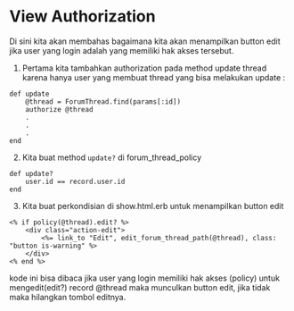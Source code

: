 # View Authorization

Di sini kita akan membahas bagaimana kita akan menampilkan button edit jika user yang login adalah yang memiliki hak akses tersebut.

1. Pertama kita tambahkan authorization pada method update thread karena hanya user yang membuat thread yang bisa melakukan update :

```
def update
    @thread = ForumThread.find(params[:id])
    authorize @thread
    .
    .
    .
end
```

2. Kita buat method `update?` di forum_thread_policy

```
def update?
    user.id == record.user.id
end
```

3. Kita buat perkondisian di show.html.erb untuk menampilkan button edit

```
<% if policy(@thread).edit? %>
    <div class="action-edit">
        <%= link_to "Edit", edit_forum_thread_path(@thread), class: "button is-warning" %>
    </div>
<% end %>
```

kode ini bisa dibaca jika user yang login memiliki hak akses (policy) untuk mengedit(edit?) record @thread maka munculkan button edit, jika tidak maka hilangkan tombol editnya.
